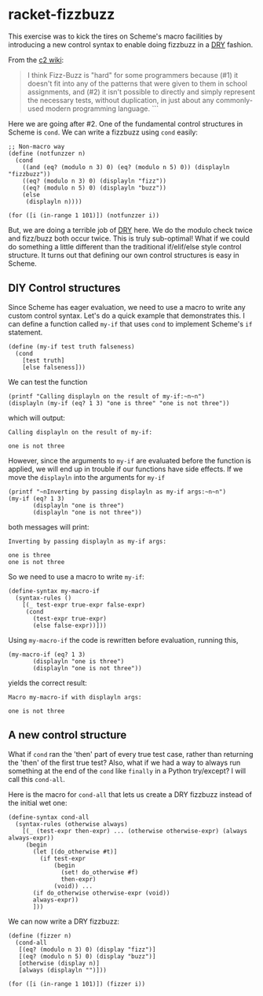 # racket-fizzbuzz

This exercise was to kick the tires on Scheme's macro facilities by
introducing a new control syntax to enable doing fizzbuzz in
a [DRY](https://en.wikipedia.org/wiki/Don%27t_repeat_yourself)
fashion.

From the [c2 wiki](http://wiki.c2.com/?FizzBuzzTest):

> I think Fizz-Buzz is "hard" for some programmers because (#1) it
> doesn't fit into any of the patterns that were given to them in school
> assignments, and (#2) it isn't possible to directly and simply
> represent the necessary tests, without duplication, in just about any
> commonly-used modern programming language.  ```

Here we are going after #2.  One of the fundamental control structures
in Scheme is `cond`.  We can write a fizzbuzz using `cond` easily:

```racket
;; Non-macro way
(define (notfunzzer n)
  (cond
    ((and (eq? (modulo n 3) 0) (eq? (modulo n 5) 0)) (displayln "fizzbuzz"))
    ((eq? (modulo n 3) 0) (displayln "fizz"))
    ((eq? (modulo n 5) 0) (displayln "buzz"))
    (else
     (displayln n))))

(for ([i (in-range 1 101)]) (notfunzzer i))
```

But, we are doing a terrible job
of [DRY](https://en.wikipedia.org/wiki/Don%27t_repeat_yourself) here.
We do the modulo check twice and fizz/buzz both occur twice.  This is
truly sub-optimal!  What if we could do something a little different
than the traditional if/elif/else style control structure.  It turns
out that defining our own control structures is easy in Scheme.

## DIY Control structures

Since Scheme has eager evaluation, we need to use a macro to write any
custom control syntax.  Let's do a quick example that demonstrates
this.  I can define a function called `my-if` that uses `cond` to
implement Scheme's `if` statement.

```racket
(define (my-if test truth falseness)
  (cond
    [test truth]
    [else falseness]))
```

We can test the function

```racket
(printf "Calling displayln on the result of my-if:~n~n")
(displayln (my-if (eq? 1 3) "one is three" "one is not three"))
```

which will output:

```
Calling displayln on the result of my-if:

one is not three
```

However, since the arguments to `my-if` are evaluated before the function 
is applied, we will end up in trouble if our functions have side effects.
If we move the `displayln` into the arguments for `my-if`

```racket
(printf "~nInverting by passing displayln as my-if args:~n~n")
(my-if (eq? 1 3)
       (displayln "one is three")
       (displayln "one is not three"))
```

both messages will print:

```
Inverting by passing displayln as my-if args:

one is three
one is not three
```

So we need to use a macro to write `my-if`:

```racket
(define-syntax my-macro-if
  (syntax-rules ()
    [(_ test-expr true-expr false-expr)
     (cond
       (test-expr true-expr)
       (else false-expr))]))
```

Using `my-macro-if` the code is rewritten before evaluation, running
this,

```racket
(my-macro-if (eq? 1 3)
       (displayln "one is three")
       (displayln "one is not three"))
```

yields the correct result:

```
Macro my-macro-if with displayln args:

one is not three
```

## A new control structure

What if `cond` ran the 'then' part of every true test case, rather
than returning the 'then' of the first true test?  Also, what if we
had a way to always run something at the end of the `cond` like
`finally` in a Python try/except?  I will call this `cond-all`.

Here is the macro for `cond-all` that lets us create a DRY fizzbuzz
instead of the initial wet one:

```racket
(define-syntax cond-all
  (syntax-rules (otherwise always)
    [(_ (test-expr then-expr) ... (otherwise otherwise-expr) (always always-expr))
     (begin
       (let [(do_otherwise #t)]
         (if test-expr
             (begin
               (set! do_otherwise #f)
               then-expr)
             (void)) ...
       (if do_otherwise otherwise-expr (void))
       always-expr))
       ]))
```

We can now write a DRY fizzbuzz:

```racket
(define (fizzer n)
  (cond-all
   [(eq? (modulo n 3) 0) (display "fizz")]
   [(eq? (modulo n 5) 0) (display "buzz")]
   [otherwise (display n)]
   [always (displayln "")]))

(for ([i (in-range 1 101)]) (fizzer i))
```
